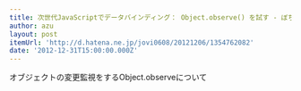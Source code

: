 ```yaml
---
title: 次世代JavaScriptでデータバインディング： Object.observe() を試す - ぼちぼち日記
author: azu
layout: post
itemUrl: 'http://d.hatena.ne.jp/jovi0608/20121206/1354762082'
date: '2012-12-31T15:00:00.000Z'
---
```

オブジェクトの変更監視をするObject.observeについて
